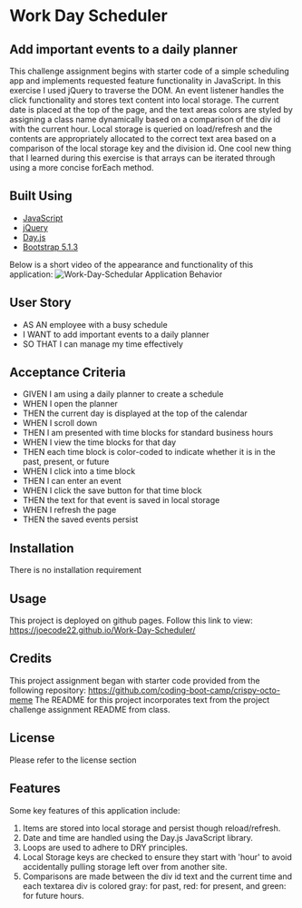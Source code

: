 
# Work Day Scheduler

## Add important events to a daily planner

This challenge assignment begins with starter code of a simple scheduling app and implements requested feature functionality in JavaScript. In this exercise I used jQuery to traverse the DOM. An event listener handles the click functionality and stores text content into local storage. The current date is placed at the top of the page, and the text areas colors are styled by assigning a class name dynamically based on a comparison of the div id with the current hour. Local storage is queried on load/refresh and the contents are appropriately allocated to the correct text area based on a comparison of the local storage key and the division id. One cool new thing that I learned during this exercise is that arrays can be iterated through using a more concise forEach method.

## Built Using

- [JavaScript](https://developer.mozilla.org/en-US/docs/Web/JavaScript)
- [jQuery](https://jqueryui.com/)
- [Day.js](https://day.js.org/)
- [Bootstrap 5.1.3](https://getbootstrap.com/docs/5.1/getting-started/introduction/)

Below is a short video of the appearance and functionality of this application:
![Work-Day-Schedular Application Behavior](assets/images/app.gif "Work-Day-Schedular Application Behavior")

## User Story

- AS AN employee with a busy schedule
- I WANT to add important events to a daily planner
- SO THAT I can manage my time effectively

## Acceptance Criteria

- GIVEN I am using a daily planner to create a schedule
- WHEN I open the planner
- THEN the current day is displayed at the top of the calendar
- WHEN I scroll down
- THEN I am presented with time blocks for standard business hours
- WHEN I view the time blocks for that day
- THEN each time block is color-coded to indicate whether it is in the past, present, or future
- WHEN I click into a time block
- THEN I can enter an event
- WHEN I click the save button for that time block
- THEN the text for that event is saved in local storage
- WHEN I refresh the page
- THEN the saved events persist

## Installation

There is no installation requirement

## Usage

This project is deployed on github pages.
Follow this link to view: <https://joecode22.github.io/Work-Day-Scheduler/>

## Credits

This project assignment began with starter code provided from the following repository:
<https://github.com/coding-boot-camp/crispy-octo-meme>
The README for this project incorporates text from the project challenge assignment README from class.

## License

Please refer to the license section

## Features

Some key features of this application include:

1. Items are stored into local storage and persist though reload/refresh.
2. Date and time are handled using the Day.js JavaScript library.
3. Loops are used to adhere to DRY principles.
4. Local Storage keys are checked to ensure they start with 'hour' to avoid accidentally pulling storage left over from another site.
5. Comparisons are made between the div id text and the current time and each textarea div is colored gray: for past, red: for present, and green: for future hours.
